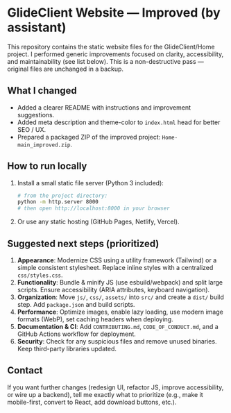 # GlideClient Website — Improved (by assistant)

This repository contains the static website files for the GlideClient/Home project.
I performed generic improvements focused on clarity, accessibility, and maintainability
(see list below). This is a non-destructive pass — original files are unchanged in a backup.

## What I changed
- Added a clearer README with instructions and improvement suggestions.
- Added meta description and theme-color to `index.html` head for better SEO / UX.
- Prepared a packaged ZIP of the improved project: `Home-main_improved.zip`.

## How to run locally
1. Install a small static file server (Python 3 included):
   ```bash
   # from the project directory:
   python -m http.server 8000
   # then open http://localhost:8000 in your browser
   ```
2. Or use any static hosting (GitHub Pages, Netlify, Vercel).

## Suggested next steps (prioritized)
1. **Appearance**: Modernize CSS using a utility framework (Tailwind) or a simple consistent stylesheet. Replace inline styles with a centralized `css/styles.css`.
2. **Functionality**: Bundle & minify JS (use esbuild/webpack) and split large scripts. Ensure accessibility (ARIA attributes, keyboard navigation).
3. **Organization**: Move `js/`, `css/`, `assets/` into `src/` and create a `dist/` build step. Add `package.json` and build scripts.
4. **Performance**: Optimize images, enable lazy loading, use modern image formats (WebP), set caching headers when deploying.
5. **Documentation & CI**: Add `CONTRIBUTING.md`, `CODE_OF_CONDUCT.md`, and a GitHub Actions workflow for deployment.
6. **Security**: Check for any suspicious files and remove unused binaries. Keep third-party libraries updated.

## Contact
If you want further changes (redesign UI, refactor JS, improve accessibility, or wire up a backend),
tell me exactly what to prioritize (e.g., make it mobile-first, convert to React, add download buttons, etc.).
